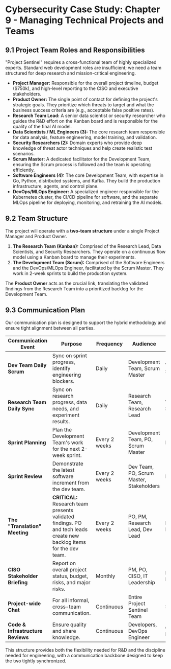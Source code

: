 # Cybersecurity Case Study: Chapter 9 - Managing Technical Projects and Teams

## 9.1 Project Team Roles and Responsibilities

"Project Sentinel" requires a cross-functional team of highly specialized experts. Standard web development roles are insufficient; we need a team structured for deep research and mission-critical engineering.

-   **Project Manager:** Responsible for the overall project timeline, budget ($750k), and high-level reporting to the CISO and executive stakeholders.
-   **Product Owner:** The single point of contact for defining the project's strategic goals. They prioritize which threats to target and what the business success criteria are (e.g., acceptable false positive rates).
-   **Research Team Lead:** A senior data scientist or security researcher who guides the R&D effort on the Kanban board and is responsible for the quality of the final AI model.
-   **Data Scientists / ML Engineers (3):** The core research team responsible for data analysis, feature engineering, model training, and validation.
-   **Security Researchers (2):** Domain experts who provide deep knowledge of threat actor techniques and help create realistic test scenarios.
-   **Scrum Master:** A dedicated facilitator for the Development Team, ensuring the Scrum process is followed and the team is operating efficiently.
-   **Software Engineers (4):** The core Development Team, with expertise in Go, Python, distributed systems, and Kafka. They build the production infrastructure, agents, and control plane.
-   **DevOps/MLOps Engineer:** A specialized engineer responsible for the Kubernetes cluster, the CI/CD pipeline for software, and the separate MLOps pipeline for deploying, monitoring, and retraining the AI models.

## 9.2 Team Structure

The project will operate with a **two-team structure** under a single Project Manager and Product Owner.

1.  **The Research Team (Kanban):** Comprised of the Research Lead, Data Scientists, and Security Researchers. They operate on a continuous flow model using a Kanban board to manage their experiments.
2.  **The Development Team (Scrum):** Comprised of the Software Engineers and the DevOps/MLOps Engineer, facilitated by the Scrum Master. They work in 2-week sprints to build the production system.

The **Product Owner** acts as the crucial link, translating the validated findings from the Research Team into a prioritized backlog for the Development Team.

## 9.3 Communication Plan

Our communication plan is designed to support the hybrid methodology and ensure tight alignment between all parties.

| Communication Event | Purpose | Frequency | Audience | Channel |
|---|---|---|---|---|
| **Dev Team Daily Scrum** | Sync on sprint progress, identify engineering blockers. | Daily | Development Team, Scrum Master | Video Stand-up |
| **Research Team Daily Sync** | Sync on research progress, data needs, and experiment results. | Daily | Research Team, Research Lead | Video Stand-up |
| **Sprint Planning** | Plan the Development Team's work for the next 2-week sprint. | Every 2 weeks | Development Team, PO, Scrum Master | Meeting |
| **Sprint Review** | Demonstrate the latest software increment from the dev team. | Every 2 weeks | Dev Team, PO, Scrum Master, Stakeholders | Live Demo |
| **The "Translation" Meeting** | **CRITICAL:** Research team presents validated findings. PO and tech leads create new backlog items for the dev team. | Every 2 weeks | PO, PM, Research Lead, Dev Lead | Mandatory Meeting |
| **CISO Stakeholder Briefing** | Report on overall project status, budget, risks, and major risks. | Monthly | PM, PO, CISO, IT Leadership | Formal Presentation |
| **Project-wide Chat** | For all informal, cross-team communication. | Continuous | Entire Project Sentinel Team | Slack |
| **Code & Infrastructure Reviews** | Ensure quality and share knowledge. | Continuous | Developers, DevOps Engineer | GitHub Pull Requests |

This structure provides both the flexibility needed for R&D and the discipline needed for engineering, with a communication backbone designed to keep the two tightly synchronized.
